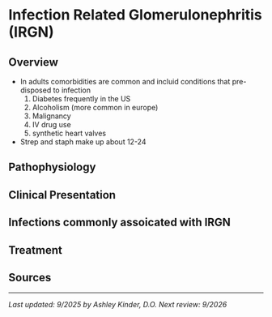 # **Infection Related Glomerulonephritis (IRGN)**
## **Overview**
  * In adults comorbidities are common and incluid conditions that pre-disposed to infection
    1. Diabetes frequently in the US
    2. Alcoholism (more common in europe)
    3. Malignancy
    4. IV drug use
    5. synthetic heart valves
  * Strep and staph make up about 12-24
## **Pathophysiology**
## **Clinical Presentation**
## **Infections commonly assoicated with IRGN**
## **Treatment**
## **Sources**
---
*Last updated: 9/2025 by Ashley Kinder, D.O.*
*Next review: 9/2026*
